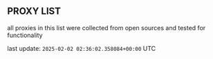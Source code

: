 ## PROXY LIST

all proxies in this list were collected from open sources and tested for functionality

last update: `2025-02-02 02:36:02.358084+00:00` UTC